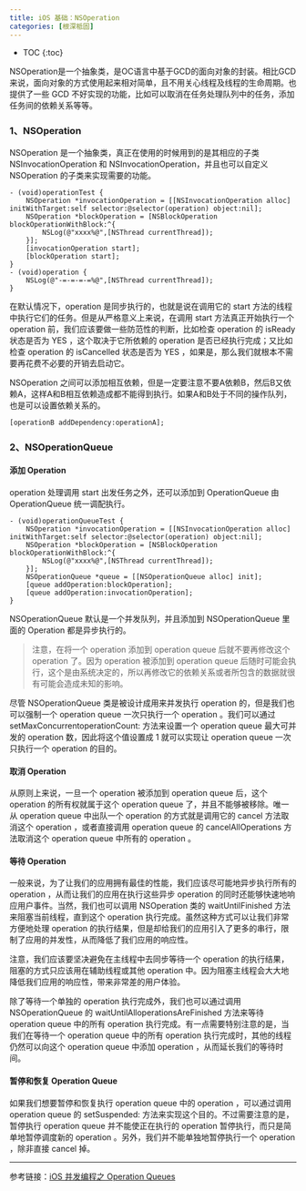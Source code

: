 ```yaml
---
title: iOS 基础：NSOperation
categories: [根深柢固]
---
```


- TOC
{:toc}

NSOperation是一个抽象类，是OC语言中基于GCD的面向对象的封装。相比GCD来说，面向对象的方式使用起来相对简单，且不用关心线程及线程的生命周期。也提供了一些 GCD 不好实现的功能，比如可以取消在任务处理队列中的任务，添加任务间的依赖关系等等。

### 1、NSOperation
NSOperation 是一个抽象类，真正在使用的时候用到的是其相应的子类 NSInvocationOperation 和 NSInvocationOperation，并且也可以自定义 NSOperation 的子类来实现需要的功能。

```
- (void)operationTest {
    NSOperation *invocationOperation = [[NSInvocationOperation alloc] initWithTarget:self selector:@selector(operation) object:nil];
    NSOperation *blockOperation = [NSBlockOperation blockOperationWithBlock:^{
        NSLog(@"xxxx%@",[NSThread currentThread]);
    }];
    [invocationOperation start];
    [blockOperation start];
}
- (void)operation {
    NSLog(@"-=-=-=-=%@",[NSThread currentThread]);
}
```

在默认情况下，operation 是同步执行的，也就是说在调用它的 start 方法的线程中执行它们的任务。但是从严格意义上来说，在调用 start 方法真正开始执行一个 operation 前，我们应该要做一些防范性的判断，比如检查 operation 的 isReady 状态是否为 YES ，这个取决于它所依赖的 operation 是否已经执行完成；又比如检查 operation 的 isCancelled 状态是否为 YES ，如果是，那么我们就根本不需要再花费不必要的开销去启动它。

NSOperation 之间可以添加相互依赖，但是一定要注意不要A依赖B，然后B又依赖A，这样A和B相互依赖造成都不能得到执行。如果A和B处于不同的操作队列，也是可以设置依赖关系的。

```
[operationB addDependency:operationA];
```

### 2、NSOperationQueue

#### 添加 Operation
operation 处理调用 start 出发任务之外，还可以添加到 OperationQueue 由 OperationQueue 统一调配执行。

```
- (void)operationQueueTest {
    NSOperation *invocationOperation = [[NSInvocationOperation alloc] initWithTarget:self selector:@selector(operation) object:nil];
    NSOperation *blockOperation = [NSBlockOperation blockOperationWithBlock:^{
        NSLog(@"xxxx%@",[NSThread currentThread]);
    }];
    NSOperationQueue *queue = [[NSOperationQueue alloc] init];
    [queue addOperation:blockOperation];
    [queue addOperation:invocationOperation];
}
```

NSOperationQueue 默认是一个并发队列，并且添加到 NSOperationQueue 里面的 Operation 都是异步执行的。

>注意，在将一个 operation 添加到 operation queue 后就不要再修改这个 operation 了。因为 operation 被添加到 operation queue 后随时可能会执行，这个是由系统决定的，所以再修改它的依赖关系或者所包含的数据就很有可能会造成未知的影响。

尽管 NSOperationQueue 类是被设计成用来并发执行 operation 的，但是我们也可以强制一个 operation queue 一次只执行一个 operation 。我们可以通过 setMaxConcurrentoperationCount: 方法来设置一个 operation queue 最大可并发的 operation 数，因此将这个值设置成 1 就可以实现让 operation queue 一次只执行一个 operation 的目的。

#### 取消 Operation

从原则上来说，一旦一个 operation 被添加到 operation queue 后，这个 operation 的所有权就属于这个 operation queue 了，并且不能够被移除。唯一从 operation queue 中出队一个 operation 的方式就是调用它的 cancel 方法取消这个 operation ，或者直接调用 operation queue 的 cancelAllOperations 方法取消这个 operation queue 中所有的 operation 。

#### 等待 Operation

一般来说，为了让我们的应用拥有最佳的性能，我们应该尽可能地异步执行所有的 operation ，从而让我们的应用在执行这些异步 operation 的同时还能够快速地响应用户事件。当然，我们也可以调用 NSOperation 类的 waitUntilFinished 方法来阻塞当前线程，直到这个 operation 执行完成。虽然这种方式可以让我们非常方便地处理 operation 的执行结果，但是却给我们的应用引入了更多的串行，限制了应用的并发性，从而降低了我们应用的响应性。

注意，我们应该要坚决避免在主线程中去同步等待一个 operation 的执行结果，阻塞的方式只应该用在辅助线程或其他 operation 中。因为阻塞主线程会大大地降低我们应用的响应性，带来非常差的用户体验。

除了等待一个单独的 operation 执行完成外，我们也可以通过调用 NSOperationQueue 的 waitUntilAlloperationsAreFinished 方法来等待 operation queue 中的所有 operation 执行完成。有一点需要特别注意的是，当我们在等待一个 operation queue 中的所有 operation 执行完成时，其他的线程仍然可以向这个 operation queue 中添加 operation ，从而延长我们的等待时间。

#### 暂停和恢复 Operation Queue

如果我们想要暂停和恢复执行 operation queue 中的 operation ，可以通过调用 operation queue 的 setSuspended: 方法来实现这个目的。不过需要注意的是，暂停执行 operation queue 并不能使正在执行的 operation 暂停执行，而只是简单地暂停调度新的 operation 。另外，我们并不能单独地暂停执行一个 operation ，除非直接 cancel 掉。


---
参考链接：[iOS 并发编程之 Operation Queues](http://blog.leichunfeng.com/blog/2015/07/29/ios-concurrency-programming-operation-queues/)
